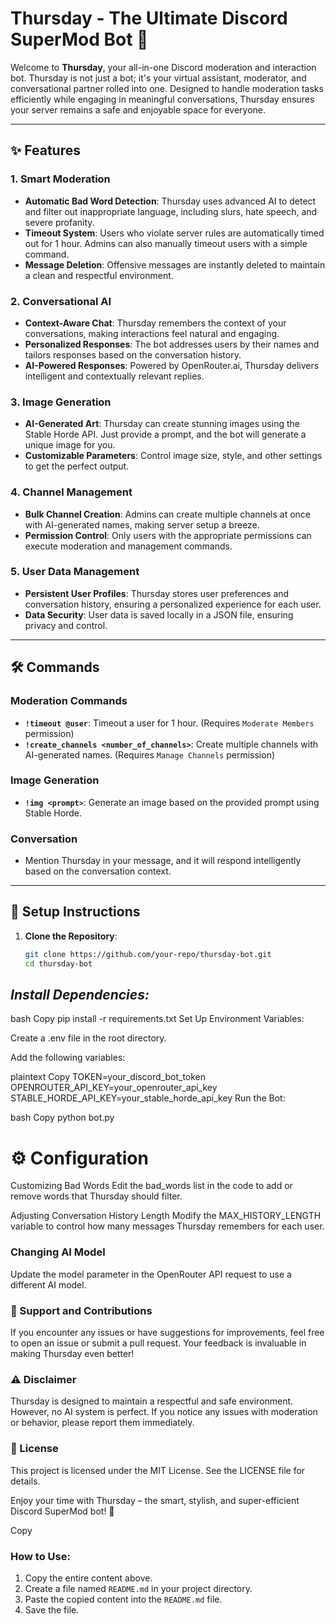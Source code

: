 # Thursday - The Ultimate Discord SuperMod Bot 🚀

Welcome to **Thursday**, your all-in-one Discord moderation and interaction bot. Thursday is not just a bot; it's your virtual assistant, moderator, and conversational partner rolled into one. Designed to handle moderation tasks efficiently while engaging in meaningful conversations, Thursday ensures your server remains a safe and enjoyable space for everyone.

---

## ✨ Features

### **1. Smart Moderation**
- **Automatic Bad Word Detection**: Thursday uses advanced AI to detect and filter out inappropriate language, including slurs, hate speech, and severe profanity.
- **Timeout System**: Users who violate server rules are automatically timed out for 1 hour. Admins can also manually timeout users with a simple command.
- **Message Deletion**: Offensive messages are instantly deleted to maintain a clean and respectful environment.

### **2. Conversational AI**
- **Context-Aware Chat**: Thursday remembers the context of your conversations, making interactions feel natural and engaging.
- **Personalized Responses**: The bot addresses users by their names and tailors responses based on the conversation history.
- **AI-Powered Responses**: Powered by OpenRouter.ai, Thursday delivers intelligent and contextually relevant replies.

### **3. Image Generation**
- **AI-Generated Art**: Thursday can create stunning images using the Stable Horde API. Just provide a prompt, and the bot will generate a unique image for you.
- **Customizable Parameters**: Control image size, style, and other settings to get the perfect output.

### **4. Channel Management**
- **Bulk Channel Creation**: Admins can create multiple channels at once with AI-generated names, making server setup a breeze.
- **Permission Control**: Only users with the appropriate permissions can execute moderation and management commands.

### **5. User Data Management**
- **Persistent User Profiles**: Thursday stores user preferences and conversation history, ensuring a personalized experience for each user.
- **Data Security**: User data is saved locally in a JSON file, ensuring privacy and control.

---

## 🛠️ Commands

### **Moderation Commands**
- **`!timeout @user`**: Timeout a user for 1 hour. (Requires `Moderate Members` permission)
- **`!create_channels <number_of_channels>`**: Create multiple channels with AI-generated names. (Requires `Manage Channels` permission)

### **Image Generation**
- **`!img <prompt>`**: Generate an image based on the provided prompt using Stable Horde.

### **Conversation**
- Mention Thursday in your message, and it will respond intelligently based on the conversation context.

---

## 🚀 Setup Instructions

1. **Clone the Repository**:
   ```bash
   git clone https://github.com/your-repo/thursday-bot.git
   cd thursday-bot
## *Install Dependencies:*

  bash
    Copy
  pip install -r requirements.txt
  Set Up Environment Variables:

Create a .env file in the root directory.

Add the following variables:

plaintext
Copy
TOKEN=your_discord_bot_token
OPENROUTER_API_KEY=your_openrouter_api_key
STABLE_HORDE_API_KEY=your_stable_horde_api_key
Run the Bot:

bash
Copy
python bot.py
# **⚙️ Configuration**
Customizing Bad Words
Edit the bad_words list in the code to add or remove words that Thursday should filter.

Adjusting Conversation History Length
Modify the MAX_HISTORY_LENGTH variable to control how many messages Thursday remembers for each user.

### **Changing AI Model**
Update the model parameter in the OpenRouter API request to use a different AI model.

### **🤝 Support and Contributions**
If you encounter any issues or have suggestions for improvements, feel free to open an issue or submit a pull request. Your feedback is invaluable in making Thursday even better!

### **⚠️ Disclaimer**
Thursday is designed to maintain a respectful and safe environment. However, no AI system is perfect. If you notice any issues with moderation or behavior, please report them immediately.

### **📜 License**
This project is licensed under the MIT License. See the LICENSE file for details.

Enjoy your time with Thursday – the smart, stylish, and super-efficient Discord SuperMod bot! 🚀

Copy

### How to Use:
1. Copy the entire content above.
2. Create a file named `README.md` in your project directory.
3. Paste the copied content into the `README.md` file.
4. Save the file.
